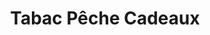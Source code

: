 ---
title: "Tabac Pêche Cadeaux"
url: /varennes-sur-allier/tabac-peche-cadeaux/
shop: marchand de journaux
---
